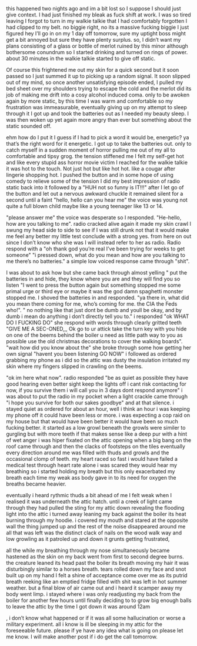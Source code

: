   

this happened two nights ago and im a bit lost so I suppose I should just give context. I had just finished my bleak as fuck shift at work. I was so tired leaving I forgot to turn in my walkie talkie that I had comfortably forgotten I had clipped to my belt. no biggie right, no its a massive fucking biggie I just figured hey I’ll go in on my 1 day off tomorrow, sure my uptight boss might get a bit annoyed but sure they have plenty surplus. so, I didn’t want my plans consisting of a glass or bottle of merlot ruined by this minor although bothersome conundrum so I started drinking and turned on rings of power. about 30 minutes in the walkie talkie started to give off static.

 Of course this frightened me out my skin for a quick second but it soon passed so I just summed it up to picking up a random signal. It soon slipped out of my mind, so once another unsatisfying episode ended, I pulled my bed sheet over my shoulders trying to escape the cold and the merlot did its job of making me drift into a cosy alcohol induced coma. only to be awoken again by more static, by this time I was warm and comfortable so my frustration was immeasurable, eventually giving up on my attempt to sleep through it I got up and took the batteries out as I needed my beauty sleep. I was then woken up yet again more angry than ever but something about the static sounded off.

 ehm how do I put it I guess if I had to pick a word it would be, energetic? ya that’s the right word for it energetic. I got up to take the batteries out. only to catch myself in a sudden moment of horror pulling me out of my all to comfortable and tipsy grog. the tension stiffened me I felt my self-get hot and like every stupid ass horror movie victim I reached for the walkie talkie it was hot to the touch. Not just hot but like hot hot. like a cougar after lingerie shopping hot. I pushed the button and in some hope of using comedy to relieve some of the tension I did my best impression of radio static back into it followed by a "HUH not so funny is IT!!!" after I let go of the button and let out a nervous awkward chuckle it remained silent for a second until a faint "hello, hello can you hear me" the voice was young not quite a full blown child maybe like a young teenager like 13 or 14.

 "please answer me" the voice was desperate so I responded. "He-hello, how are you talking to me". radio cracked alive again it made my skin crawl I swung my head side to side to see if I was still drunk not that it would make me feel any better my little test conclude with a strong yes. from here on out since I don’t know who she was I will instead refer to her as radio. Radio respond with a "oh thank god you’re real I’ve been trying for weeks to get someone" "i pressed down, what do you mean and how are you talking to me there’s no batteries." a simple low voiced response came through "shit". 

I was about to ask how but she came back through almost yelling " put the batteries in and hide, they know where you are and they will find you so listen "I went to press the button again but something stopped me some primal urge or third eye or maybe it was the god damn spaghetti monster stopped me. I shoved the batteries in and responded. "ya there in, what did you mean there coming for me, who’s coming for me. the CIA the Feds who!". " no nothing like that just dont be dumb and youll be okay, and by dumb i mean do anything i don’t directly tell you to." i responded "ok WHAT DO I FUCKING DO" she respond with words through clearly gritted teeth "GIVE ME A SEC-ONED,,, Ok go to ur attick take the turn key with you hide on one of the beems behind the boiler u need as little path way to you as possible use the old christmas decorations to cover the walking boards". "wait how did you know about the" she broke through some how getting her own signal "havent you been listening GO NOW" i followed as ordered grabbing my phone as i did so the attic was dusty the insulation irritated my skin where my fingers slipped in crawling on the beems.

 "ok im here what now". radio responded "be as quiet as possible they have good hearing even better sight keep the lights off i cant risk contacting for now, if you survive them i will call you in 3 days dont respond anymore" i was about to put the radio in my pocket when a light crackle came through "i hope you survive for both our sakes goodbye" and at that silence. i stayed quiet as ordered for about an hour, well i think an hour i was keeping my phone off it could have been less or more. i was expecting a cop raid on my house but that would have been better it would have been so much fucking better. it started as a low growl beneath the growls were similer to gurgling but with more teeth if that makes sense like a deep pur with a hint of wet anger i was hiper fixated on the attic opening when a big bang on the roof came through and then the clacks of footsteps on the tiles eventually every direction around me was filled with thuds and growls and the occasional clomp of teeth. my heart raced so fast i would have failed a medical test through heart rate alone i was scared they would hear my breathing so i started holding my breath but this only exacerbated my breath each time my weak ass body gave in to its need for oxygen the breaths became heavier.

 eventually i heard rythmic thuds a bit ahead of me I felt weak when I realised it was underneath the attic hatch. until a creek of light came through they had pulled the sting for my attic down revealing the flooding light into the attic i turned away leaning my back against the boiler its heat burning through my hoodie. i covered my mouth and stared at the opposite wall the thing jumped up and the rest of the noise disappeared around me all that was left was the distinct clack of nails on the wood walk way and low growling as it patroled up and down it grunts getting frustrated, 

all the while my breathing through my nose simultaneously became hastened as the skin on my back went from first to second degree burns. the creature leaned its head past the boiler its breath moving my hair it was disturbingly similar to a horses breath. tears rolled down my face and snot built up on my hand I felt a shine of acceptance come over me as its putrid breath reeking like an emptied fridge filled with shit was left in hot summer weather. but a final blow of air came out and i heard it scamper away my body went limp. i stayed where i was only readjusting my back from the boiler for another few hours until finally deciding to to grow big enough balls to leave the attic by the time I got down it was around 12am 

, i don’t know what happened or if it was all some hallucination or worse a military experiment. all i know is ill be sleeping in my attic for the foreseeable future. please if ye have any idea what is going on please let me know. I will make another post if i do get the call tomorrow.